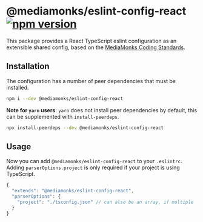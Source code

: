 # @mediamonks/eslint-config-react [![npm version](https://badge.fury.io/js/%40mediamonks%2Feslint-config-vue.svg)](https://badge.fury.io/js/%40mediamonks%2Feslint-config-vue)

This package provides a React TypeScript eslint configuration as an extensible shared config, based on the [MediaMonks Coding Standards](https://github.com/mediamonks/frontend-coding-standards).

## Installation

The configuration has a number of peer dependencies that must be installed.

```bash
npm i --dev @mediamonks/eslint-config-react
```

**Note for `yarn` users**: `yarn` does not install peer dependencies by default, this can be supplemented with `install-peerdeps`.

```bash
npx install-peerdeps --dev @mediamonks/eslint-config-react
```

## Usage

Now you can add `@mediamonks/eslint-config-react` to your `.eslintrc`. Adding `parserOptions.project` is only required if your project is using TypeScript.

```js
{
  "extends": "@mediamonks/eslint-config-react",
  "parserOptions": {
    "project": "./tsconfig.json" // can also be an array, if multiple `tsconfig.json` are present
  }
}

```
